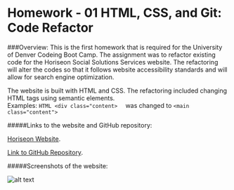 # Homework - 01 HTML, CSS, and Git: Code Refactor
###Overview:
This is the first homework that is required for the University of Denver Codeing Boot Camp.  The assignment was to refactor existing code for the Horiseon Social Solutions Services website.  The refactoring will alter the codes so that it follows website accessibility standards and will allow for search engine optimization. 

The website is built with HTML and CSS. The refactoring included changing HTML tags using semantic elements.  
    Examples: 
    ```HTML
    <div class="content> 
    ```
    was changed to 
    ```
    <main class="content">
    ```


#####Links to the website and GitHub repository:

[Horiseon Website](https://markraud.github.io/hw-01-html-css-git-code-refactor/).

[Link to GitHub Repository](https://github.com/markraud/hw-01-html-css-git-code-refactor).


#####Screenshots of the website:

![alt text](http://picsum.photos/200/200)
